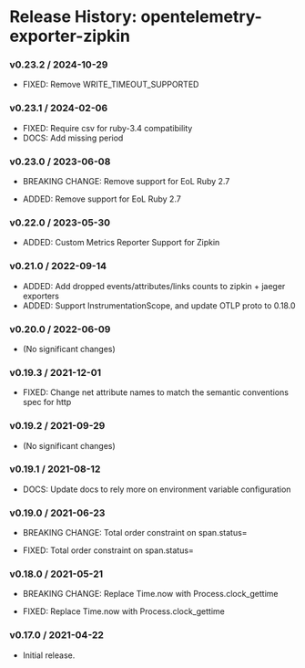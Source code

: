 # Release History: opentelemetry-exporter-zipkin

### v0.23.2 / 2024-10-29

* FIXED: Remove WRITE_TIMEOUT_SUPPORTED

### v0.23.1 / 2024-02-06

* FIXED: Require csv for ruby-3.4 compatibility
* DOCS: Add missing period

### v0.23.0 / 2023-06-08

* BREAKING CHANGE: Remove support for EoL Ruby 2.7 

* ADDED: Remove support for EoL Ruby 2.7 

### v0.22.0 / 2023-05-30

* ADDED: Custom  Metrics Reporter Support for Zipkin 

### v0.21.0 / 2022-09-14

* ADDED: Add dropped events/attributes/links counts to zipkin + jaeger exporters 
* ADDED: Support InstrumentationScope, and update OTLP proto to 0.18.0 

### v0.20.0 / 2022-06-09

* (No significant changes)

### v0.19.3 / 2021-12-01

* FIXED: Change net attribute names to match the semantic conventions spec for http 

### v0.19.2 / 2021-09-29

* (No significant changes)

### v0.19.1 / 2021-08-12

* DOCS: Update docs to rely more on environment variable configuration 

### v0.19.0 / 2021-06-23

* BREAKING CHANGE: Total order constraint on span.status= 

* FIXED: Total order constraint on span.status= 

### v0.18.0 / 2021-05-21

* BREAKING CHANGE: Replace Time.now with Process.clock_gettime 

* FIXED: Replace Time.now with Process.clock_gettime 

### v0.17.0 / 2021-04-22

* Initial release.
